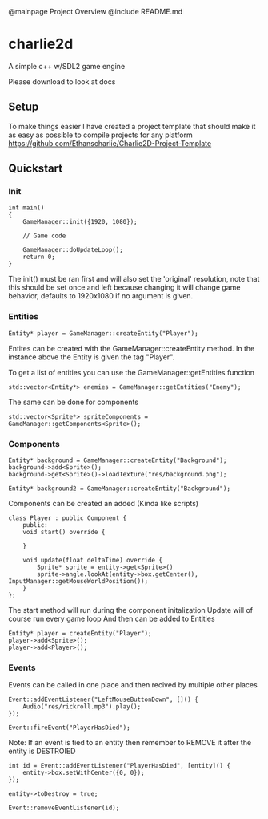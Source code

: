 @mainpage Project Overview
@include README.md
# charlie2d
A simple c++ w/SDL2 game engine

Please download to look at docs

## Setup
To make things easier I have created a project template that should 
make it as easy as possible to compile projects for any platform
https://github.com/Ethanscharlie/Charlie2D-Project-Template

## Quickstart
### Init
```
int main()
{   
    GameManager::init({1920, 1080});

    // Game code

    GameManager::doUpdateLoop();
    return 0;
}
```
The init() must be ran first and will also set the 'original' resolution, 
note that this should be set once and left because changing it will change
game behavior, defaults to 1920x1080 if no argument is given.

### Entities
```
Entity* player = GameManager::createEntity("Player");
```
Entites can be created with the GameManager::createEntity method.
In the instance above the Entity is given the tag "Player".

To get a list of entities you can use the GameManager::getEntities function
```
std::vector<Entity*> enemies = GameManager::getEntities("Enemy");
```
The same can be done for components
```
std::vector<Sprite*> spriteComponents = GameManager::getComponents<Sprite>();
```

### Components
```
Entity* background = GameManager::createEntity("Background");
background->add<Sprite>();
background->get<Sprite>()->loadTexture("res/background.png");

Entity* background2 = GameManager::createEntity("Background");
```

Components can be created an added (Kinda like scripts)
```
class Player : public Component {
    public:
    void start() override {

    }

    void update(float deltaTime) override {
        Sprite* sprite = entity->get<Sprite>()
        sprite->angle.lookAt(entity->box.getCenter(), InputManager::getMouseWorldPosition());
    }
};
```
The start method will run during the component initalization
Update will of course run every game loop
And then can be added to Entities
```
Entity* player = createEntity("Player");
player->add<Sprite>();
player->add<Player>();
```

### Events
Events can be called in one place and then recived by multiple other places
```
Event::addEventListener("LeftMouseButtonDown", []() {
    Audio("res/rickroll.mp3").play();
});
```
```
Event::fireEvent("PlayerHasDied");
```
Note: If an event is tied to an entity then remember to REMOVE it after the entity is DESTROIED
```
int id = Event::addEventListener("PlayerHasDied", [entity]() {
    entity->box.setWithCenter({0, 0});
});

entity->toDestroy = true;

Event::removeEventListener(id);
```
